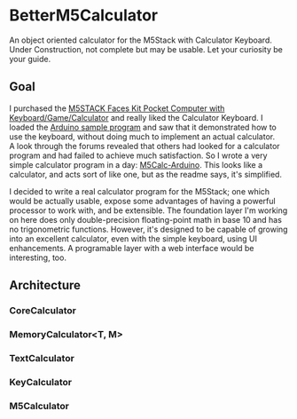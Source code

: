 # BetterM5Calculator

An object oriented calculator for the M5Stack with Calculator Keyboard.  
Under Construction, not complete but may be usable. Let your curiosity be your guide.

## Goal

I purchased the [M5STACK Faces Kit Pocket Computer with Keyboard/Game/Calculator](https://m5stack.com/collections/m5-core/products/face) and really liked the Calculator Keyboard.
I loaded the [Arduino sample program](https://github.com/m5stack/M5-ProductExampleCodes/blob/master/Module/CALCULATOR/CALCULATOR.ino) and saw that it demonstrated how to use the
keyboard, without doing much to implement an actual calculator.  
A look through the forums revealed that others had looked for a calculator program and had failed to achieve much satisfaction. So I wrote a very simple calculator program in a day:
[M5Calc-Arduino](https://github.com/vkichline/M5Calc-Arduino). This looks like a calculator, and acts sort of like one, but as the readme says, it's simplified.

I decided to write a real calculator program for the M5Stack; one which would be actually usable, expose some advantages of having a powerful processor to work with, and be
extensible. The foundation layer I'm working on here does only double-precision floating-point math in base 10 and has no trigonometric functions. However, it's designed to be capable
of growing into an excellent calculator, even with the simple keyboard, using UI enhancements. A programable layer with a web interface would be interesting, too.

## Architecture

### CoreCalculator<T>

### MemoryCalculator<T, M>

### TextCalculator

### KeyCalculator

### M5Calculator